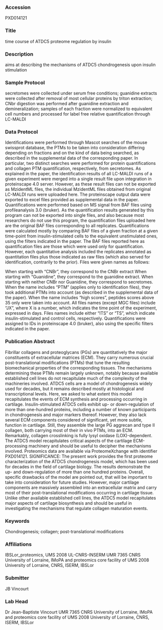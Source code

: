 ### Accession
PXD014121

### Title
time course of ATDC5 proteome regulation by insulin

### Description
aims at describing the mechanisms of ATDC5 chondrogenesis upon insulin stimulation

### Sample Protocol
secretomes were collected under serum free conditions; guanidine extracts were collected after removal of most cellular proteins by triton extraction; CNbr digestion was performed after guanidine extraction and demineralization; samples of each fraction were normalized to equivalent cell numbers and processed for label free relative quantification through LC-MALDI

### Data Protocol
Identifications were performed through Mascot searches of the mouse swissprot database, the PTMs to be taken into consideration differing depending on fractions and on the kind of data being searched, as described in the supplemental data of the corresponding paper. In particular, two distinct searches were performed for protein quantifications and collagen PTM quantification, respectively, from secretomes. As explained in the paper, the identification results of all LC-MALDI runs of a given experiment were merged into a single result file upon integration in proteinscape 4.0 server. However, as these result files can not be exported as MzidentML files, the individual MzidentML files obtained from original LC-MALDI runs were uploaded here. The proteinscape output data were exported to excel files provided as supplemental data in the paper.
Quantifications were performed based on MS signal from BAF files using profileanalysis 3.0 (bruker).  As the quantification results generated by this program can not be exported into single files, and also because most researchers do not use this program, the quantification files uploaded here are the original BAF files corresponding to all replicates. Quantifications were calculated mostly by comparing BAF files of a given fraction at a given time-point from insulin-stimulated cells to the equivalent unstimulated ones, using the filters indicated in the paper. The BAF files reported here as quantification files are those which were used only for quantification. However, each quantitative analysis included the replicates annotated as quantitation files plus those indicated as raw files (which also served for identification, contrarily to the prior). Files were given names as follows:

When starting with “CNBr”, they correspond to the CNBr extract
When starting with “Guanidine”, they correspond to the guanidine extract.
When starting with neither CNBr nor Guanidine, they correspond to secretomes.
When the name includes “PTM” (applies only to identification files), they took additional PTMs into account (as described in the supplemental data of the paper).
When the name includes “high scores”, peptides scores above 35 only were taken into account.
All files names (except MGC files) include “JX”, where X is a number, which indicates the time point of the experiment, expressed in days.
Files names include either “ITS” or “TS”, which indicate insulin-stimulated and control cells, respectively.
Quantifications were assigned to IDs in proteinscape 4.0 (bruker), also using the specific filters indicated in the paper.



### Publication Abstract
Fibrillar collagens and proteoglycans (PGs) are quantitatively the major constituents of extracellular matrices (ECM). They carry numerous crucial post-translational modifications (PTMs) that tune the resulting biomechanical properties of the corresponding tissues. The mechanisms determining these PTMs remain largely unknown, notably because available established cell lines do not recapitulate much of the complexity of the machineries involved. ATDC5 cells are a model of chondrogenesis widely used for decades, but it remains described mostly at histological and transcriptional levels. Here, we asked to what extent this model recapitulates the events of ECM synthesis and processing occurring in cartilage. Insulin-stimulated ATDC5 cells exhibit up- or down-regulation of more than one-hundred proteins, including a number of known participants in chondrogenesis and major markers thereof. However, they also lack several ECM components considered of significant, yet more subtle, function in cartilage. Still, they assemble the large PG aggrecan and type II collagen, both carrying most of their in vivo PTMs, into an ECM. Remarkably, collagen crosslinking is fully lysyl oxidase (LOX)-dependent. The ATDC5 model recapitulates critical aspects of the cartilage ECM-processing machinery and should be useful to decipher the mechanisms involved. Proteomics data are available via ProteomeXchange with identifier PXD014121. SIGNIFICANCE: The present work provides the first proteome characterization of the ATDC5 chondrogenesis model, which has been used for decades in the field of cartilage biology. The results demonstrate the up- and down-regulation of more than one hundred proteins. Overall, specific drawbacks of the model are pointed out, that will be important to take into consideration for future studies. However, major cartilage components are massively assembled into an extracellular matrix and carry most of their post-translational modifications occurring in cartilage tissue. Unlike other available established cell lines, the ATDC5 model recapitulates major aspects of cartilage biosynthesis and should be useful in investigating the mechanisms that regulate collagen maturation events.

### Keywords
Chondrogenesis; collagen; post-translational modifications

### Affiliations
IBSLor_proteomics, UMS 2008 UL-CNRS-INSERM
UMR 7365 CNRS University of Lorraine, IMoPA and proteomics core facility of UMS 2008 University of Lorraine, CNRS, ISERM, IBSLor

### Submitter
JB Vincourt

### Lab Head
Dr Jean-Baptiste Vincourt
UMR 7365 CNRS University of Lorraine, IMoPA and proteomics core facility of UMS 2008 University of Lorraine, CNRS, ISERM, IBSLor



